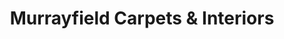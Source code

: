 ---
title: "Murrayfield Carpets & Interiors"
url: /edinburgh/murrayfield-carpets-and-interiors/
shop: carpet
---